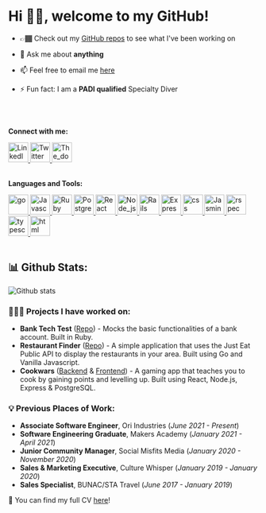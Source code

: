 # Hi 👋🏾, welcome to my GitHub! 





- 👉🏾 Check out my [GitHub repos](https://github.com/rhc07?tab=repositories) to see what I've been working on <br />


- 💬 Ask me about **anything**


- 📫 Feel free to email me [here](mailto:rorieclarke@gmail.com)


- ⚡ Fun fact: I am a **PADI qualified** Specialty Diver    
<br />
<br />

**Connect with me:**

<a href=https://www.linkedin.com/in/rorieclarke>
  <img alt="LinkedIn" height="40" src="https://upload.wikimedia.org/wikipedia/commons/thumb/c/ca/LinkedIn_logo_initials.png/768px-LinkedIn_logo_initials.png"/>
</a>

<a href=https://twitter.com/clarke_rorie>
  <img alt="Twitter" height="40" src="https://cdn4.iconfinder.com/data/icons/social-media-icons-the-circle-set/48/twitter_circle-512.png"/>
</a>

<a href=https://the-dots.com/users/rorie-clarke-218460>
  <img alt="The_dots" height="40" src="https://pbs.twimg.com/profile_images/1273236983138201600/S3RdlKhx.jpg"/>
</a>

<br />
<br />

**Languages and Tools:**

<a href=https://go.dev///>
  <img alt="go" height="40" src="https://pbs.twimg.com/profile_images/554798224154701824/mWd3laxO_400x400.png"/>
</a>

<a href="https://www.javascript.com/">
  <img alt="Javascript" height="40" src="https://raw.githubusercontent.com/shinokada/shinokada/master/assets/javascript.png"/>
</a>

<a href="https://www.ruby-lang.org/en/">
  <img alt="Ruby" height="40" src="https://upload.wikimedia.org/wikipedia/commons/7/73/Ruby_logo.svg"/>
</a>

<a href=https://www.postgresql.org/>
  <img alt="Postgres" height="40" src="https://upload.wikimedia.org/wikipedia/commons/2/29/Postgresql_elephant.svg"/>
</a>

<a href=https://reactjs.org>
  <img alt="React" height="40" src="https://mildaintrainings.com/wp-content/uploads/2017/11/react-logo.png"/>
</a>

<a href=https://nodejs.org/en/>
  <img alt="Node_js" height="40" src="https://encrypted-tbn0.gstatic.com/images?q=tbn:ANd9GcQ8ZvXAFs02fg19pmpZiXpnFAi_1zaUqVQRjrcGNWMV40TvD5n_jBPRX1CFtw43Y_onExE&usqp=CAU"/>
</a>

<a href=https://rubyonrails.org/>
  <img alt="Rails" height="40" src="https://e7.pngegg.com/pngimages/782/228/png-clipart-ruby-on-rails-rubygems-amazon-dynamodb-ruby-text-logo-thumbnail.png"/>
</a>

<a href=https://expressjs.com/>
  <img alt="Express" height="40" src="https://www.pngfind.com/pngs/m/136-1363736_express-js-icon-png-transparent-png.png"/>
</a>

<a href=https://www.w3schools.com/css/>
  <img alt="css" height="40" src="https://upload.wikimedia.org/wikipedia/commons/thumb/d/d5/CSS3_logo_and_wordmark.svg/1200px-CSS3_logo_and_wordmark.svg.png"/>
</a>

<a href=https://jasmine.github.io/>
  <img alt="Jasmine" height="40" src="https://upload.wikimedia.org/wikipedia/en/thumb/2/22/Logo_jasmine.svg/1200px-Logo_jasmine.svg.png"/>
</a>

<a href=https://rspec.info/>
  <img alt="rspec" height="40" src="https://rspec.info/images/logo_ogp.png"/>
</a>

<a href=https://www.typescriptlang.org/>
  <img alt="typescript" height="40" src="https://upload.wikimedia.org/wikipedia/commons/thumb/4/4c/Typescript_logo_2020.svg/1200px-Typescript_logo_2020.svg.png"/>
</a>

<a href=https://www.w3schools.com/html//>
  <img alt="html" height="40" src="https://upload.wikimedia.org/wikipedia/commons/thumb/6/61/HTML5_logo_and_wordmark.svg/1200px-HTML5_logo_and_wordmark.svg.png"/>
</a>

<br />
<br />

## 📊 Github Stats:

![Github stats](https://github-readme-stats.vercel.app/api?username=rhc07&show_icons=true&theme=tokyonight)

### 👨🏾‍💻 Projects I have worked on:

- **Bank Tech Test** ([Repo](https://github.com/rhc07/bank-tech-test)) - Mocks the basic functionalities of a bank account. Built in Ruby.
- **Restaurant Finder** ([Repo](https://github.com/rhc07/just-eat-api)) - A simple application that uses the Just Eat Public API to display the restaurants in your area. Built using Go and Vanilla Javascript.
- **Cookwars** ([Backend](https://github.com/joneslee111/final-project-backend) & [Frontend](https://github.com/raf-swiderski/final-project-frontend)) - A gaming app that teaches you to cook by gaining points and levelling up. Built using React, Node.js, Express & PostgreSQL.


### 💡 Previous Places of Work:

- **Associate Software Engineer**, Ori Industries (_June 2021 - Present_)
- **Software Engineering Graduate**, Makers Academy (_January 2021 - April 2021_)
- **Junior Community Manager**, Social Misfits Media (_January 2020 - November 2020_)
- **Sales & Marketing Executive**, Culture Whisper (_January 2019 - January 2020_)
- **Sales Specialist**, BUNAC/STA Travel (_June 2017 - January 2019_)

📝 You can find my full CV [here](https://github.com/rhc07/CV)!


